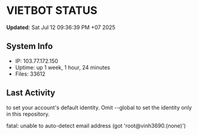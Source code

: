 # VIETBOT STATUS
**Updated**: Sat Jul 12 09:36:39 PM +07 2025

## System Info
- IP: 103.77.172.150
- Uptime: up 1 week, 1 hour, 24 minutes
- Files: 33612

## Last Activity

to set your account's default identity.
Omit --global to set the identity only in this repository.

fatal: unable to auto-detect email address (got 'root@vinh3690.(none)')
